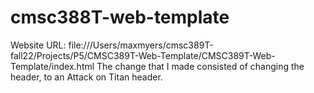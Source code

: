 # cmsc388T-web-template
Website URL: file:///Users/maxmyers/cmsc389T-fall22/Projects/P5/CMSC389T-Web-Template/CMSC389T-Web-Template/index.html
The change that I made consisted of changing the header, to an Attack on Titan header.
